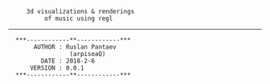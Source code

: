 
         3d visualizations & renderings
              of music using regl
         
   ----------------------------------
      ***------------**------------***   
           AUTHOR : Ruslan Pantaev
                     (arpiseaQ)
             DATE : 2018-2-6
          VERSION : 0.0.1
      ***------------**------------***
